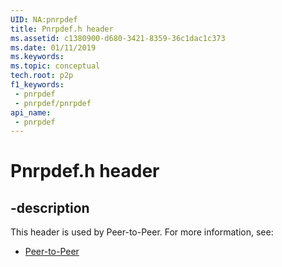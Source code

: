 ```yaml
---
UID: NA:pnrpdef
title: Pnrpdef.h header
ms.assetid: c1380900-d680-3421-8359-36c1dac1c373
ms.date: 01/11/2019
ms.keywords: 
ms.topic: conceptual
tech.root: p2p
f1_keywords:
 - pnrpdef
 - pnrpdef/pnrpdef
api_name:
 - pnrpdef
---
```


# Pnrpdef.h header


## -description

This header is used by Peer-to-Peer. For more information, see:

- [Peer-to-Peer](../_p2p/index.md)

